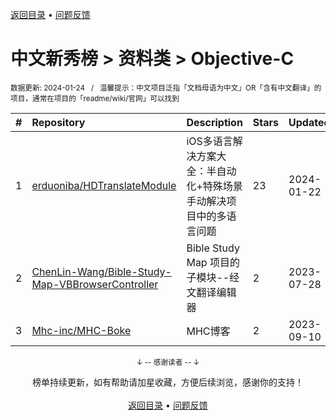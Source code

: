<a href="https://github.com/GrowingGit/GitHub-Chinese-Top-Charts#github中文排行榜">返回目录</a> • <a href="/content/docs/feedback.md">问题反馈</a>

# 中文新秀榜 > 资料类 > Objective-C
<sub>数据更新: 2024-01-24&nbsp;&nbsp;&nbsp;/&nbsp;&nbsp;&nbsp;温馨提示：中文项目泛指「文档母语为中文」OR「含有中文翻译」的项目，通常在项目的「readme/wiki/官网」可以找到</sub>

|#|Repository|Description|Stars|Updated|Created|
|:-|:-|:-|:-|:-|:-|
|1|[erduoniba/HDTranslateModule](https://github.com/erduoniba/HDTranslateModule)|iOS多语言解决方案大全：半自动化+特殊场景手动解决项目中的多语言问题|23|2024-01-22|2023-06-19|
|2|[ChenLin-Wang/Bible-Study-Map-VBBrowserController](https://github.com/ChenLin-Wang/Bible-Study-Map-VBBrowserController)|Bible Study Map 项目的子模块--经文翻译编辑器|2|2023-07-28|2023-07-28|
|3|[Mhc-inc/MHC-Boke](https://github.com/Mhc-inc/MHC-Boke)|MHC博客|2|2023-09-10|2023-06-18|

<div align="center">
    <p><sub>↓ -- 感谢读者 -- ↓</sub></p>
    榜单持续更新，如有帮助请加星收藏，方便后续浏览，感谢你的支持！
</div>

<br/>

<div align="center"><a href="https://github.com/GrowingGit/GitHub-Chinese-Top-Charts#github中文排行榜">返回目录</a> • <a href="/content/docs/feedback.md">问题反馈</a></div>
